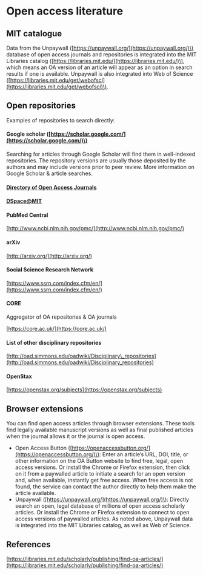 # Open access literature

## MIT catalogue

Data from the Unpaywall \([https://unpaywall.org/](https://unpaywall.org/)\) database of open access journals and repositories is integrated into the MIT Libraries catalog \([https://libraries.mit.edu/](https://libraries.mit.edu/)\), which means an OA version of an article will appear as an option in search results if one is available. Unpaywall is also integrated into Web of Science \([https://libraries.mit.edu/get/webofsci](https://libraries.mit.edu/get/webofsci)\).

## Open repositories

Examples of repositories to search directly:

#### Google scholar \([https://scholar.google.com/](https://scholar.google.com/)\)

Searching for articles through Google Scholar will find them in well-indexed repositories. The repository versions are usually those deposited by the authors and may include versions prior to peer review. More information on Google Scholar & article searches.

#### [Directory of Open Access Journals ](https://doaj.org/)

#### [DSpace@MIT ](https://dspace.mit.edu/)

#### PubMed Central 

[http://www.ncbi.nlm.nih.gov/pmc/](http://www.ncbi.nlm.nih.gov/pmc/)

#### arXiv

[http://arxiv.org/](http://arxiv.org/)

#### Social Science Research Network 

[https://www.ssrn.com/index.cfm/en/](https://www.ssrn.com/index.cfm/en/)

#### CORE 

Aggregator of OA repositories & OA journals

[https://core.ac.uk/](https://core.ac.uk/)

#### List of other disciplinary repositories 

[http://oad.simmons.edu/oadwiki/Disciplinary\_repositories](http://oad.simmons.edu/oadwiki/Disciplinary_repositories)

#### OpenStax

[https://openstax.org/subjects](https://openstax.org/subjects)

## Browser extensions

You can find open access articles through browser extensions. These tools find legally available manuscript versions as well as final published articles when the journal allows it or the journal is open access.

* Open Access Button \([https://openaccessbutton.org/](https://openaccessbutton.org/)\): Enter an article’s URL, DOI, title, or other information on the OA Button website to find free, legal, open access versions. Or install the Chrome or Firefox extension, then click on it from a paywalled article to initiate a search for an open version and, when available, instantly get free access. When free access is not found, the service can contact the author directly to help them make the article available.
* Unpaywall \([https://unpaywall.org/](https://unpaywall.org/)\): Directly search an open, legal database of millions of open access scholarly articles. Or install the Chrome or Firefox extension to connect to open access versions of paywalled articles. As noted above, Unpaywall data is integrated into the MIT Libraries catalog, as well as Web of Science.

## References

[https://libraries.mit.edu/scholarly/publishing/find-oa-articles/](https://libraries.mit.edu/scholarly/publishing/find-oa-articles/)

